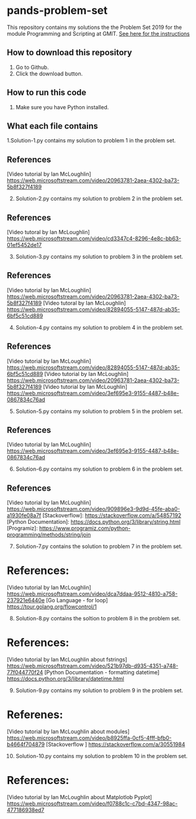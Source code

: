 # pands-problem-set

This repository contains my solutions the the Problem Set 2019 for the module Programming and Scripting at GMIT.
[See here for the instructions](https://github.com/ianmcloughlin/problems-pands-2019/raw/master/problems.pdf)


## How to download this repository

1. Go to Github.
2. Click the download button.

## How to run this code

1. Make sure you have Python installed.

## What each file contains

1.Solution-1.py contains my solution to problem 1 in the problem set.

## References
[Video tutorial by Ian McLoughlin] https://web.microsoftstream.com/video/20963781-2aea-4302-ba73-5b8f327f4189

2. Solution-2.py contains my solution to problem 2 in the problem set.

## References
[Video tutoral by Ian McLoughlin] https://web.microsoftstream.com/video/cd3347c4-8296-4e8c-bb63-01ef5452de17

3. Solution-3.py contains my solution to problem 3 in the problem set.
## References
[Video tutorial by Ian McLoughlin] https://web.microsoftstream.com/video/20963781-2aea-4302-ba73-5b8f327f4189
[Video tutoral by Ian McLoughlin] https://web.microsoftstream.com/video/82894055-5147-487d-ab35-6bf5c51cd889

4. Solution-4.py contains my solution to problem 4 in the problem set.
## References
[Video tutorial by Ian McLoughlin] https://web.microsoftstream.com/video/82894055-5147-487d-ab35-6bf5c51cd889
[Video tutorial by Ian McLoughlin] https://web.microsoftstream.com/video/20963781-2aea-4302-ba73-5b8f327f4189
[Video tutorial by Ian McLoughlin] https://web.microsoftstream.com/video/3ef695e3-9155-4487-b48e-0867834c76ad


5. Solution-5.py contains my solution to problem 5 in the problem set.
## References
[Video tutorial by Ian McLoughlin] https://web.microsoftstream.com/video/3ef695e3-9155-4487-b48e-0867834c76ad

6. Solution-6.py contains my solution to problem 6 in the problem set.
## References
[Video tutorial by Ian McLoughlin] https://web.microsoftstream.com/video/909896e3-9d9d-45fe-aba0-a1930fe08a7f
[Stackoverflow]: https://stackoverflow.com/a/54857192 
[Python Documentation]: https://docs.python.org/3/library/string.html
[Programiz]: https://www.programiz.com/python-programming/methods/string/join

7. Solution-7.py contains the solution to problem 7 in the problem set.
# References:
[Video tutorial by Ian McLoughlin] https://web.microsoftstream.com/video/dca7ddaa-9512-4810-a758-237921e6440e
[Go Language - for loop] https://tour.golang.org/flowcontrol/1

8. Solution-8.py contains the soltion to problem 8 in the problem set.
# References:
[Video tutorial by Ian McLoughlin about fstrings] https://web.microsoftstream.com/video/521b97db-d935-4351-a748-77f044770f24
[Python Documentation - formatting datetime] https://docs.python.org/3/library/datetime.html

9. Solution-9.py contains my solution to problem 9 in the problem set.
# Referenes:
[Video tutorial by Ian McLoughlin about modules] https://web.microsoftstream.com/video/b8925ffa-0cf5-4fff-bfb0-b4664f704879
[Stackoverflow ] https://stackoverflow.com/a/30551984

10. Solution-10.py contains my solution to problem 10 in the problem set.
# References:
[Video tutorial by Ian McLoughlin about Matplotlob Pyplot] https://web.microsoftstream.com/video/f0788c1c-c7bd-4347-98ac-477186938ed7





